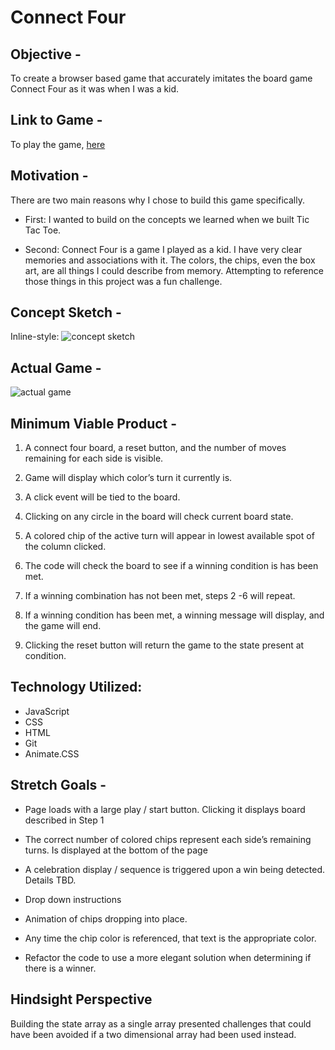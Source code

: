 # **Connect Four** 

## Objective -

To create a browser based game that accurately imitates the board game Connect Four as it was when I was a kid. 

## Link to Game -

To play the game, 
[here](https://jgore99.github.io/connect-four/)

## Motivation -
There are two main reasons why I chose to build this game specifically. 
- First: I wanted to build on the concepts we learned when we built Tic Tac Toe.
  
- Second: Connect Four is a game I played as a kid. I have very clear memories and associations with it. The colors, the chips, even the box art, are all things I could describe from memory. Attempting to reference those things in this project was a fun challenge.


## Concept Sketch -

Inline-style: 
![concept sketch](https://i.imgur.com/Rc6RIsa.jpg "Connect Four Concept Sketch")

## Actual Game -

![actual game](https://i.imgur.com/RcYkiuq.png "Connect Four Actual Game")

## Minimum Viable Product -

1. A connect four board, a reset button, and the number of moves remaining for each side is visible.
   
2. Game will display which color’s turn it currently is.
   
3. A click event will be tied to the board.
   
4. Clicking on any circle in the board will check current board state. 
   
5. A colored chip of the active turn will appear in lowest available spot of the column clicked.
   
6. The code will check the board to see if a winning condition is has been met.
   
7. If a winning combination has not been met, steps 2 -6 will repeat.
   
8. If a winning condition has been met, a winning message will display, and the game will end.
   
9.  Clicking the reset button will return the game to the state present at condition. 

## Technology Utilized:

- JavaScript
- CSS
- HTML
- Git
- Animate.CSS

## Stretch Goals -

- Page loads with a large play / start button. Clicking it displays board described in Step 1
  
- The correct number of colored chips represent each side’s remaining turns. Is displayed at the bottom of the page
  
- A celebration display / sequence is triggered upon a win being detected. Details TBD.

- Drop down instructions
  
- Animation of chips dropping into place.
  
- Any time the chip color is referenced, that text is the appropriate color.

- Refactor the code to use a more elegant solution when determining if there is a winner.


## Hindsight Perspective

Building the state array as a single array presented challenges that could have been avoided if a two dimensional array had been used instead.
